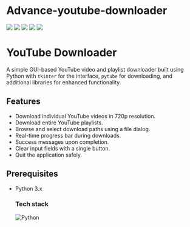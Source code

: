 # Advance-youtube-downloader
![](https://img.shields.io/badge/Programming_Language-Python-cyan.svg)
![](https://img.shields.io/badge/Tool_Used-Tkinter-orange.svg)
![](https://img.shields.io/badge/Python_Version-3.7-blue.svg)
![](https://img.shields.io/badge/Application-Visualization-lemon.svg)
![](https://img.shields.io/badge/Status-Complete-green.svg)

# YouTube Downloader

A simple GUI-based YouTube video and playlist downloader built using Python with `tkinter` for the interface, `pytube` for downloading, and additional libraries for enhanced functionality.

## Features
- Download individual YouTube videos in 720p resolution.
- Download entire YouTube playlists.
- Browse and select download paths using a file dialog.
- Real-time progress bar during downloads.
- Success messages upon completion.
- Clear input fields with a single button.
- Quit the application safely.

## Prerequisites
- Python 3.x

  ### Tech stack
  
   ![Python](https://img.shields.io/badge/python-3670A0?style=for-the-badge&logo=python&logoColor=ffdd54) 

